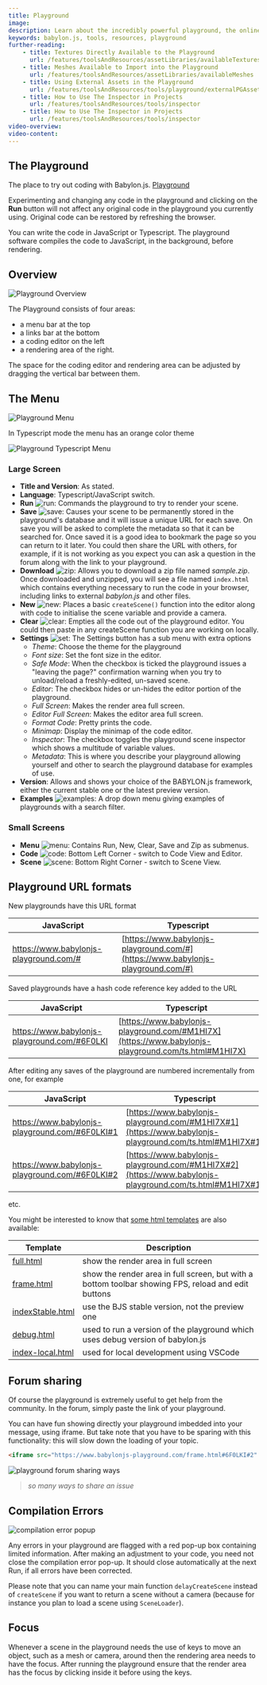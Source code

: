 ```yaml
---
title: Playground
image: 
description: Learn about the incredibly powerful playground, the online Babylon.js IDE.
keywords: babylon.js, tools, resources, playground
further-reading:
    - title: Textures Directly Available to the Playground
      url: /features/toolsAndResources/assetLibraries/availableTextures
    - title: Meshes Available to Import into the Playground
      url: /features/toolsAndResources/assetLibraries/availableMeshes
    - title: Using External Assets in the Playground
      url: /features/toolsAndResources/tools/playground/externalPGAssets
    - title: How to Use The Inspector in Projects
      url: /features/toolsAndResources/tools/inspector
    - title: How to Use The Inspector in Projects
      url: /features/toolsAndResources/tools/inspector
video-overview:
video-content:
---
```



## The Playground

The place to try out coding with Babylon.js. [Playground](https://playground.babylonjs.com/)

Experimenting and changing any code in the playground and clicking on the **Run** button will not affect any original code in the playground you currently using. 
Original code can be restored by refreshing the browser.

You can write the code in JavaScript or Typescript. The playground software compiles the code to JavaScript, in the background, before rendering.

## Overview

![Playground Overview](/img/how_to/Introduction/playground.jpg)

The Playground consists of four areas:

- a menu bar at the top
- a links bar at the bottom
- a coding editor on the left
- a rendering area of the right.

The space for the coding editor and rendering area can be adjusted by dragging the vertical bar between them.

## The Menu

![Playground Menu](/img/how_to/Introduction/pgmenu.jpg)

In Typescript mode the menu has an orange color theme

![Playground Typescript Menu](/img/how_to/Introduction/pgmenu_ts.jpg)

### Large Screen

- **Title and Version**: As stated.
- **Language**: Typescript/JavaScript switch.
- **Run** ![run](/img/features/PGsupport/run.jpg): Commands the playground to try to render your scene.
- **Save** ![save](/img/features/PGsupport/save.jpg): Causes your scene to be permanently stored in the playground's database and it will issue a unique URL for each save. On save you will be asked to complete the metadata so that it can be searched for. Once saved it is a good idea to bookmark the page so you can return to it later. You could then share the URL with others, for example, if it is not working as you expect you can ask a question in the forum along with the link to your playground.
- **Download** ![zip](/img/features/PGsupport/zip.jpg): Allows you to download a zip file named *sample.zip*. Once downloaded and unzipped, you will see a file named `index.html` 
which contains everything necessary to run the code in your browser, including links to external *babylon.js* and other files.
- **New** ![new](/img/features/PGsupport/new.jpg): Places a basic `createScene()` function into the editor along with code to initialise the scene variable and provide a camera.
- **Clear** ![clear](/img/features/PGsupport/clear.jpg): Empties all the code out of the playground editor.  You could then paste in any createScene function you are working on locally.
- **Settings** ![set](/img/features/PGsupport/set.jpg): The Settings button has a sub menu with extra options
  - *Theme*: Choose the theme for the playground
  - *Font size*: Set the font size in the editor.
  - *Safe Mode*: When the checkbox is ticked the playground issues a "leaving the page?" confirmation warning when you try to unload/reload a freshly-edited, un-saved scene.
  - *Editor*: The checkbox hides or un-hides the editor portion of the playground.
  - *Full Screen*: Makes the render area full screen.
  - *Editor Full Screen*: Makes the editor area full screen.
  - *Format Code*: Pretty prints the code.
  - *Minimap*: Display the minimap of the code editor.
  - *Inspector*: The checkbox toggles the playground scene inspector which shows a multitude of variable values.
  - *Metadata*: This is where you describe your playground allowing yourself and other to search the playground database for examples of use.
- **Version**: Allows and shows your choice of the BABYLON.js framework, either the current stable one or the latest preview version.
- **Examples** ![examples](/img/features/PGsupport/ex.jpg): A drop down menu giving examples of playgrounds with a search filter.

### Small Screens

- **Menu** ![menu](/img/features/PGsupport/menu.jpg): Contains Run, New, Clear, Save and Zip as submenus.
- **Code** ![code](/img/features/PGsupport/code.jpg): Bottom Left Corner - switch to Code View and Editor.
- **Scene** ![scene](/img/features/PGsupport/scene.jpg): Bottom Right Corner - switch to Scene View.

## Playground URL formats

New playgrounds have this URL format

| JavaScript | Typescript |
|---|---|
| https://www.babylonjs-playground.com/# | [https://www.babylonjs-playground.com/#](https://www.babylonjs-playground.com/#) |

Saved playgrounds have a hash code reference key added to the URL

| JavaScript | Typescript |
|---|---|
| https://www.babylonjs-playground.com/#6F0LKI | [https://www.babylonjs-playground.com/#M1HI7X](https://www.babylonjs-playground.com/ts.html#M1HI7X) |


After editing any saves of the playground are numbered incrementally from one, for example 

| JavaScript | Typescript |
|---|---|
| https://www.babylonjs-playground.com/#6F0LKI#1 | [https://www.babylonjs-playground.com/#M1HI7X#1](https://www.babylonjs-playground.com/ts.html#M1HI7X#1) |
| https://www.babylonjs-playground.com/#6F0LKI#2 | [https://www.babylonjs-playground.com/#M1HI7X#2](https://www.babylonjs-playground.com/ts.html#M1HI7X#1) |
  
etc.

You might be interested to know that [some html templates](https://github.com/BabylonJS/Babylon.js/tree/master/Playground) are also available:

Template | Description
--- | ---
[full.html](https://www.babylonjs-playground.com/full.html#6F0LKI#2) | show the render area in full screen
[frame.html](https://www.babylonjs-playground.com/frame.html#6F0LKI#2) | show the render area in full screen, but with a bottom toolbar showing FPS, reload and edit buttons
[indexStable.html](https://www.babylonjs-playground.com/indexStable.html#6F0LKI#2) | use the BJS stable version, not the preview one
[debug.html](https://www.babylonjs-playground.com/debug.html#6F0LKI#2) | used to run a version of the playground which uses debug version of babylon.js
[index-local.html](https://www.babylonjs-playground.com/index-local.html#6F0LKI#2) | used for local development using VSCode

## Forum sharing

Of course the playground is extremely useful to get help from the community. In the forum, simply paste the link of your playground.

You can have fun showing directly your playground imbedded into your message, using iframe. But take note that you have to be sparing with this functionality: this will slow down the loading of your topic.

```html
<iframe src="https://www.babylonjs-playground.com/frame.html#6F0LKI#2" width="400px" height="250px" ></iframe>
```

![playground forum sharing ways](/img/features/pgsupport/pg-forum-sharing-ways.jpg)
> *so many ways to share an issue*

## Compilation Errors

![compilation error popup](/img/features/pgsupport/pg-compilation-error.jpg)

Any errors in your playground are flagged with a red pop-up box containing limited information. After making an adjustment to your code, you need not close the compilation error pop-up.  It should close automatically at the next Run, if all errors have been corrected.

Please note that you can name your main function `delayCreateScene` instead of `createScene` if you want to return a scene without a camera (because for instance you plan to load a scene using `SceneLoader`).

## Focus

Whenever a scene in the playground needs the use of keys to move an object, such as a mesh or camera, around then the rendering area needs to have the focus. After running the playground ensure that the render area has the focus by clicking inside it before using the keys. 